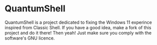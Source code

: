 # QuantumShell

QuantumShell is a project dedicated to fixing the Windows 11 experince inspired from Classic Shell. 
If you have a good idea, make a fork of this project and do it there! Then yeah! Just make sure you comply with the software's GNU licence.

